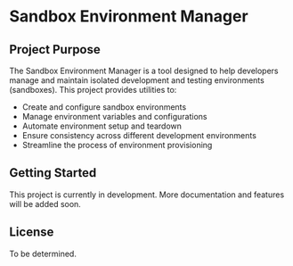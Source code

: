# Sandbox Environment Manager

## Project Purpose

The Sandbox Environment Manager is a tool designed to help developers manage and maintain isolated development and testing environments (sandboxes). This project provides utilities to:

- Create and configure sandbox environments
- Manage environment variables and configurations
- Automate environment setup and teardown
- Ensure consistency across different development environments
- Streamline the process of environment provisioning

## Getting Started

This project is currently in development. More documentation and features will be added soon.

## License

To be determined.
